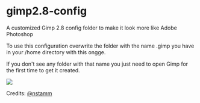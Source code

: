 # gimp2.8-config
A customized Gimp 2.8 config folder to make it look more like Adobe Photoshop

To use this configuration overwrite the folder with the name .gimp you have in your /home directory with this ongge.

If you don't see any folder with that name you just need to open Gimp for the first time to get it created.

<a href="http://i.imgur.com/TIKFxGB.png">
  <img src="http://imgur.com/TIKFxGBl.png" />
</a>

Credits: <a href="https://github.com/nstamm" target="_blank">@nstamm</a>
